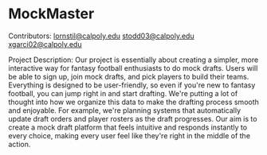 # MockMaster
Contributors:
lornstil@calpoly.edu
stodd03@calpoly.edu
xgarci02@calpoly.edu

Project Description:
Our project is essentially about creating a simpler, more interactive way for fantasy football enthusiasts to do mock drafts. Users will be able to sign up, join mock drafts, and pick players to build their teams. Everything is designed to be user-friendly, so even if you're new to fantasy football, you can jump right in and start drafting. We're putting a lot of thought into how we organize this data to make the drafting process smooth and enjoyable. For example, we're planning systems that automatically update draft orders and player rosters as the draft progresses. Our aim is to create a mock draft platform that feels intuitive and responds instantly to every choice, making every user feel like they're right in the middle of the action.
